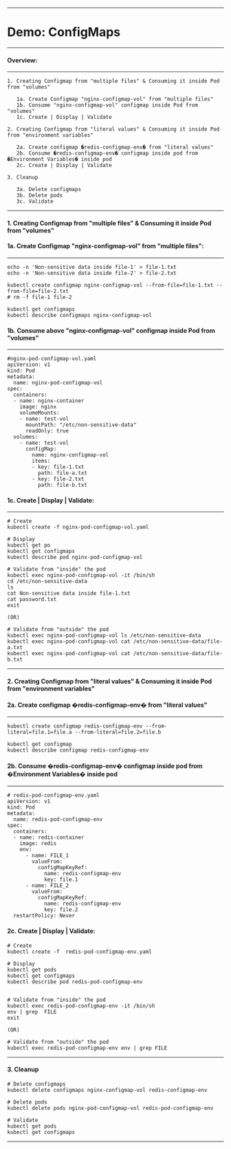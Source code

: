 
******************************************************************************************************************
# Demo: ConfigMaps
******************************************************************************************************************

#### Overview:
---------
```
1. Creating Configmap from "multiple files" & Consuming it inside Pod from "volumes" 

   1a. Create Configmap "nginx-configmap-vol" from "multiple files"
   1b. Consume "nginx-configmap-vol" configmap inside Pod from "volumes" 
   1c. Create | Display | Validate

2. Creating Configmap from "literal values" & Consuming it inside Pod from "environment variables" 

   2a. Create configmap �redis-configmap-env� from "literal values"
   2b. Consume �redis-configmap-env� configmap inside pod from �Environment Variables� inside pod
   2c. Create | Display | Validate

3. Cleanup

   3a. Delete configmaps
   3b. Delete pods
   3c. Validate
```
***********************************************************************************************************************

#### 1. Creating Configmap from "multiple files" & Consuming it inside Pod from "volumes" 


#### 1a.  Create Configmap "nginx-configmap-vol" from "multiple files":
------------------------------------------------------------------
```
echo -n 'Non-sensitive data inside file-1' > file-1.txt
echo -n 'Non-sensitive data inside file-2' > file-2.txt

kubectl create configmap nginx-configmap-vol --from-file=file-1.txt --from-file=file-2.txt
# rm -f file-1 file-2

kubectl get configmaps
kubectl describe configmaps nginx-configmap-vol
```
#### 1b.  Consume above "nginx-configmap-vol" configmap inside Pod from "volumes" 
---------------------------------------------------------------------------
```
#nginx-pod-configmap-vol.yaml
apiVersion: v1
kind: Pod
metadata:
  name: nginx-pod-configmap-vol
spec:
  containers:
  - name: nginx-container
    image: nginx
    volumeMounts:
    - name: test-vol
      mountPath: "/etc/non-sensitive-data"
      readOnly: true
  volumes:
    - name: test-vol
      configMap:
        name: nginx-configmap-vol
        items:
        - key: file-1.txt
          path: file-a.txt
        - key: file-2.txt
          path: file-b.txt

```
#### 1c. Create | Display | Validate:
--------------------------------
```
# Create
kubectl create -f nginx-pod-configmap-vol.yaml

# Display
kubectl get po
kubectl get configmaps
kubectl describe pod nginx-pod-configmap-vol

# Validate from "inside" the pod
kubectl exec nginx-pod-configmap-vol -it /bin/sh
cd /etc/non-sensitive-data
ls 
cat Non-sensitive data inside file-1.txt
cat password.txt
exit

(OR)

# Validate from "outside" the pod
kubectl exec nginx-pod-configmap-vol ls /etc/non-sensitive-data
kubectl exec nginx-pod-configmap-vol cat /etc/non-sensitive-data/file-a.txt
kubectl exec nginx-pod-configmap-vol cat /etc/non-sensitive-data/file-b.txt

```
***********************************************************************************************************

#### 2. Creating Configmap from "literal values" & Consuming it inside Pod from "environment variables"  


#### 2a.  Create configmap �redis-configmap-env� from "literal values"
-----------------------------------------------------------------
```
kubectl create configmap redis-configmap-env --from-literal=file.1=file.a --from-literal=file.2=file.b

kubectl get configmap
kubectl describe configmap redis-configmap-env
```
#### 2b. Consume �redis-configmap-env� configmap inside pod from �Environment Variables� inside pod
-----------------------------------------------------------------------------------------------
```
# redis-pod-configmap-env.yaml
apiVersion: v1
kind: Pod
metadata:
  name: redis-pod-configmap-env
spec:
  containers:
  - name: redis-container
    image: redis
    env:
      - name: FILE_1
        valueFrom:
          configMapKeyRef:
            name: redis-configmap-env
            key: file.1
      - name: FILE_2
        valueFrom:
          configMapKeyRef:
            name: redis-configmap-env
            key: file.2
  restartPolicy: Never
```

#### 2c. Create | Display | Validate:
```
# Create
kubectl create -f  redis-pod-configmap-env.yaml

# Display
kubectl get pods
kubectl get configmaps
kubectl describe pod redis-pod-configmap-env


# Validate from "inside" the pod
kubectl exec redis-pod-configmap-env -it /bin/sh
env | grep  FILE
exit

(OR)

# Validate from "outside" the pod
kubectl exec redis-pod-configmap-env env | grep FILE

```
****************************************************************************************************

#### 3. Cleanup
```
# Delete configmaps
kubectl delete configmaps nginx-configmap-vol redis-configmap-env

# Delete pods
kubectl delete pods nginx-pod-configmap-vol redis-pod-configmap-env

# Validate
kubectl get pods
kubectl get configmaps

```
*************************************************************************************************

 